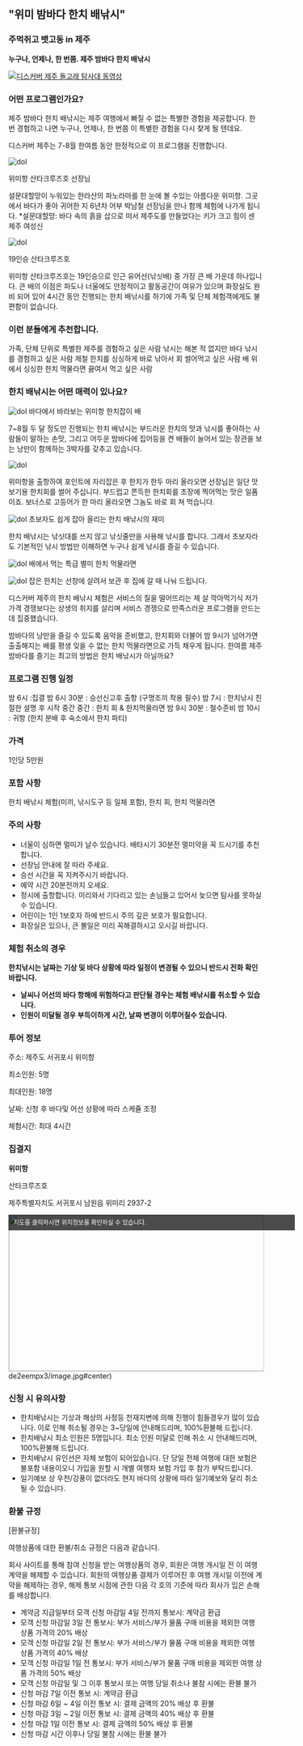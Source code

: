 

## "위미 밤바다 한치 배낚시"
### 주먹쥐고 뱃고동 in 제주

**누구나, 언제나, 한 번쯤. 제주 밤바다 한치 배낚시**

[![디스커버 제주 돌고래 탐사대 동영상](https://img.youtube.com/vi/70T_BBL1tH8/0.jpg)](https://www.youtube.com/watch?v=70T_BBL1tH8)

### 어떤 프로그램인가요?

제주 밤바다 한치 배낚시는 제주 여행에서 빠질 수 없는 특별한 경험을 제공합니다.
한 번 경험하고 나면 누구나, 언제나, 한 번쯤 이 특별한 경험을 다시 찾게 될 텐데요.

디스커버 제주는 7-8월 한여름 동안 한정적으로 이 프로그램을 진행합니다.



![dol](https://s5.postimg.org/3mzlvpgon/image.jpg#center)

위미항 산타크루즈호 선장님





설문대할망이 누워있는 한라산의 파노라마를 한 눈에 볼 수있는 아름다운 위미항.
그곳에서 바다가 좋아 귀어한 지 6년차 어부 박남철 선장님을 만나 함께 체험에 나가게 됩니다.
*설문대할망: 바다 속의 흙을 삽으로 떠서 제주도를 만들었다는 키가 크고 힘이 센 제주 여성신

![dol](https://s5.postimg.org/a38klsp87/image.jpg#center)

19인승 산타크루즈호



위미항 산타크루즈호는 19인승으로 인근 유어선(낚싯배) 중 가장 큰 배 가운데 하나입니다. 
큰 배의 이점은 파도나 너울에도 안정적이고 활동공간이 여유가 있으며 화장실도 완비 되어 있어 
4시간 동안 진행되는 한치 배낚시를 하기에 가족 및 단체 체험객에게도 불편함이 없습니다. 


### 이런 분들에게 추천합니다.

가족, 단체 단위로 특별한 제주를 경험하고 싶은 사람
낚시는 해본 적 없지만 바다 낚시를 경험하고 싶은 사람
제철 한치를 싱싱하게 바로 낚아서 회 썰어먹고 싶은 사람
배 위에서 싱싱한 한치 먹물라면 끓여서 먹고 싶은 사람

### 한치 배낚시는 어떤 매력이 있나요?

![dol](https://s5.postimg.org/6pvqlc69j/image.jpg#center)
바다에서 바라보는 위미항 한치잡이 배


 
7~8월 두 달 정도만 진행되는 한치 배낚시는 부드러운 한치의 맛과 낚시를 좋아하는 사람들이 말하는 손맛, 
그리고 어두운 밤바다에 집어등을 켠 배들이 늘어서 있는 장관을 보는 낭만이 함께하는 3박자를 갖추고 있습니다. 

![dol](https://s5.postimg.org/70394okvr/image.jpg#center)

위미항을 출항하여 포인트에 자리잡은 후 한치가 한두 마리 올라오면 선장님은 일단 맛보기용 한치회를 썰어 주십니다. 
부드럽고 쫀득한 한치회를 초장에 찍어먹는 맛은 일품이죠. 
보너스로 고등어가 한 마리 올라오면 그놈도 바로 회 쳐 먹습니다. 

![dol](https://s5.postimg.org/idpsfvvef/image.jpg#center)
초보자도 쉽게 잡아 올리는 한치 배낚시의 재미




한치 배낚시는 낚싯대를 쓰지 않고 낚싯줄만을 사용해 낚시를 합니다.
그래서 초보자라도 기본적인 낚시 방법만 이해하면 누구나 쉽게 낚시를 즐길 수 있습니다.

![dol](https://s5.postimg.org/kxq0nq8c7/image.jpg#center)
배에서 먹는 특급 별미 한치 먹물라면




![dol](https://s5.postimg.org/7uue4gi47/image.jpg#center)
잡은 한치는 선창에 살려서 보관 후 집에 갈 때 나눠 드립니다.




디스커버 제주의 한치 배낚시 체험은 서비스의 질을 떨어뜨리는 제 살 깍아먹기식 저가 가격 경쟁보다는 
상생의 취지를 살리며 서비스 경쟁으로 만족스러운 프로그램을 만드는데 집중했습니다.  

밤바다의 낭만을 즐길 수 있도록 음악을 준비했고, 
한치회와 더불어 밤  9시가 넘어가면 출출해지는 배를 평생 잊을 수 없는 한치 먹물라면으로 가득 채우게 됩니다.
한여름 제주 밤바다를 즐기는 최고의 방법은 한치 배낚시가 아닐까요?


### 프로그램 진행 일정
밤 6시 :집결 
밤 6시 30분 : 승선신고후 출항 (구명조끼 착용 필수) 
밤 7시 : 한치낚시 친절한 설명 후 시작
중간 중간 : 한치 회 & 한치먹물라면 
밤 9시 30분 : 철수준비 
밤 10시 : 귀항 (한치 분배 후 숙소에서 한치 파티) 

### 가격
1인당 5만원

### 포함 사항
한치 배낚시 체험(미끼, 낚시도구 등 일체 포함), 한치 회, 한치 먹물라면

### 주의 사항
  - 너울이 심하면 멀미가 날수 있습니다. 배타시기 30분전 멀미약을 꼭 드시기를 추천합니다.
  - 선장님 안내에 잘 따라 주세요.
  - 승선 시간을 꼭 지켜주시기 바랍니다. 
  - 예약 시간 20분전까지 오세요.
  - 정시에 출항합니다. 미리와서 기다리고 있는 손님들고 있어서 늦으면 탐사를 못하실 수 있습니다.
  - 어린이는 1인 1보호자 하에 반드시 주의 깊은 보호가 필요합니다.
  - 화장실은 있으나, 큰 볼일은 미리 꼭해결하시고 오시길 바랍니다.

### 체험 취소의 경우
**한치낚시는 날짜는 기상 및 바다 상황에 따라 일정이 변경될 수 있으니 반드시 전화 확인 바랍니다.**

* **날씨나 어선의 바다 항해에 위험하다고 판단될 경우는 체험 배낚시를 취소할 수 있습니다.**
* **인원이 미달될 경우 부득이하게 시간, 날짜 변경이 이루어질수 있습니다.**

### 투어 정보
주소: 제주도 서귀포시 위미항

최소인원: 5명

최대인원: 18명

날짜: 신청 후 바다및 어선 상황에 따라 스케쥴 조정

체험시간: 최대 4시간

### 집결지

**위미항**

산타크루즈호

제주특별자치도 서귀포시 남원읍 위미리 2937-2 

<a href="http://map.daum.net/?urlX=420543&urlY=-61677&urlLevel=3&map_type=TYPE_MAP&map_hybrid=false&SHOWMARK=true" target="_blank"><span style="background:#000;position:absolute;width:557px;opacity:.7;filter:alpha(opacity=70);color:#fff;overflow:hidden;font:12px/1.5 Dotum, '돋움', sans-serif;text-decoration:none;padding:7px 0px 0px 10px; height: 24px;">지도를 클릭하시면 위치정보를 확인하실 수 있습니다.</span><img width="565" height="308" src="http://map2.daum.net/map/mapservice?MX=420543&MY=-61677&SCALE=2.5&IW=565&IH=308&COORDSTM=WCONGNAMUL" style="border:1px solid #ccc"></a>
de2eempx3/image.jpg#center)


### 신청 시 유의사항
- 한치배낚시는 기상과 해상의 사정등 천재지변에 의해 진행이 힘들경우가 많이 있습니다.
이로 인해 취소될 경우는 3~당일에 안내해드리며, 100%환불해 드립니다.
- 한치배낚시 최소 인원은 5명입니다. 최소 인원 미달로 인해 취소 시 안내해드리며, 100%환불해 드립니다.
- 한치배낚시 유인선은 자체 보험이 되어있습니다. 단 당일 전체 여행에 대한 보험은 불포함 내용이오니 가입을 원할 시 개별 여행자 보험 가입 후 참가 부탁드립니다.
- 일기예보 상 우천/강풍이 없더라도 현지 바다의 상황에 따라 일기예보와 달리 취소될 수 있습니다.

### 환불 규정
[환불규정]

여행상품에 대한 환불/취소 규정은 다음과 같습니다.

회사 사이트를 통해 참여 신청을 받는 여행상품의 경우, 회원은 여행 개시일 전 이 여행 계약을 해제할 수 있습니다. 회원의 여행상품 결제가 이루어진 후 여행 개시일 이전에 계약을 해제하는 경우, 해제 통보 시점에 관한 다음 각 호의 기준에 따라 회사가 입은 손해를 배상합니다.

* 계약금 지급일부터 모객 신청 마감일 4일 전까지 통보시: 계약금 환급
* 모객 신청 마감일 3일 전 통보시: 부가 서비스/부가 물품 구매 비용을 제외한 여행 상품 가격의 20% 배상
* 모객 신청 마감일 2일 전 통보시: 부가 서비스/부가 물품 구매 비용을 제외한 여행 상품 가격의 40% 배상
* 모객 신청 마감일 1일 전 통보시: 부가 서비스/부가 물품 구매 비용을 제외한 여행 상품 가격의 50% 배상
* 모객 신청 마감일 및 그 이후 통보시 또는 여행 당일 취소나 불참 시에는 환불 불가
* 신청 마감 7일 이전 통보 시: 계약금 환급 
* 신청 마감 6일 ~ 4일 이전 통보 시: 결제 금액의 20% 배상 후 환불 
* 신청 마감 3일 ~ 2일 이전 통보 시: 결제 금액의 40% 배상 후 환불 
* 신청 마감 1일 이전 통보 시: 결제 금액의 50% 배상 후 환불 
* 신청 마감 시간 이후나 당일 불참 시에는 환불 불가
